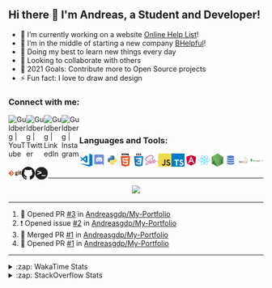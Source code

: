 ## Hi there 👋 I'm Andreas, a Student and Developer!

- 🔭 I’m currently working on a website [Online Help List][OHL]!
- 📑 I’m in the middle of starting a new company [BHelpful][BHelpful]!
- 🌱 Doing my best to learn new things every day
- 👯 Looking to collaborate with others
- 🥅 2021 Goals: Contribute more to Open Source projects
- ⚡ Fun fact: I love to draw and design

### Connect with me:

[<img align="left" alt="Guldberg | YouTube" width="35px" src="https://cdn1.iconfinder.com/data/icons/logotypes/32/youtube-512.png" />][youtube]
[<img align="left" alt="Guldberg | Twitter" width="35px" src="https://cdn1.iconfinder.com/data/icons/logotypes/32/square-twitter-512.png" />][twitter]
[<img align="left" alt="Guldberg | LinkedIn" width="35px" src="https://cdn1.iconfinder.com/data/icons/logotypes/32/square-linkedin-512.png" />][linkedin]
[<img align="left" alt="Guldberg | Instagram" width="35px" src="https://cdn2.iconfinder.com/data/icons/social-icons-33/128/Instagram-512.png" />][instagram]

<br />

### Languages and Tools:

<img align="left" alt="Visual Studio Code" width="26px" src="https://raw.githubusercontent.com/github/explore/80688e429a7d4ef2fca1e82350fe8e3517d3494d/topics/visual-studio-code/visual-studio-code.png" />
<img align="left" alt="Node.js" width="26px" src="https://raw.githubusercontent.com/github/explore/80688e429a7d4ef2fca1e82350fe8e3517d3494d/topics/discord/discord.png" />
<img align="left" alt="HTML5" width="26px" src="https://raw.githubusercontent.com/github/explore/80688e429a7d4ef2fca1e82350fe8e3517d3494d/topics/python/python.png" />
<img align="left" alt="HTML5" width="26px" src="https://raw.githubusercontent.com/github/explore/80688e429a7d4ef2fca1e82350fe8e3517d3494d/topics/html/html.png" />
<img align="left" alt="CSS3" width="26px" src="https://raw.githubusercontent.com/github/explore/80688e429a7d4ef2fca1e82350fe8e3517d3494d/topics/css/css.png" />
<img align="left" alt="Sass" width="26px" src="https://raw.githubusercontent.com/github/explore/80688e429a7d4ef2fca1e82350fe8e3517d3494d/topics/sass/sass.png" />
<img align="left" alt="JavaScript" width="26px" src="https://raw.githubusercontent.com/github/explore/80688e429a7d4ef2fca1e82350fe8e3517d3494d/topics/javascript/javascript.png" />
<img align="left" alt="React" width="26px" src="https://raw.githubusercontent.com/github/explore/80688e429a7d4ef2fca1e82350fe8e3517d3494d/topics/typescript/typescript.png" />
<img align="left" alt="React" width="26px" src="https://raw.githubusercontent.com/github/explore/80688e429a7d4ef2fca1e82350fe8e3517d3494d/topics/angular/angular.png" />
<img align="left" alt="React" width="26px" src="https://raw.githubusercontent.com/github/explore/80688e429a7d4ef2fca1e82350fe8e3517d3494d/topics/react/react.png" />
<img align="left" alt="Node.js" width="26px" src="https://raw.githubusercontent.com/github/explore/80688e429a7d4ef2fca1e82350fe8e3517d3494d/topics/nodejs/nodejs.png" />
<img align="left" alt="SQL" width="26px" src="https://raw.githubusercontent.com/github/explore/80688e429a7d4ef2fca1e82350fe8e3517d3494d/topics/sql/sql.png" />
<img align="left" alt="MySQL" width="26px" src="https://raw.githubusercontent.com/github/explore/80688e429a7d4ef2fca1e82350fe8e3517d3494d/topics/mysql/mysql.png" />
<img align="left" alt="MongoDB" width="26px" src="https://raw.githubusercontent.com/github/explore/80688e429a7d4ef2fca1e82350fe8e3517d3494d/topics/mongodb/mongodb.png" />
<img align="left" alt="Git" width="26px" src="https://raw.githubusercontent.com/github/explore/80688e429a7d4ef2fca1e82350fe8e3517d3494d/topics/git/git.png" />
<img align="left" alt="GitHub" width="26px" src="https://raw.githubusercontent.com/github/explore/78df643247d429f6cc873026c0622819ad797942/topics/github/github.png" />
<img align="left" alt="Terminal" width="26px" src="https://raw.githubusercontent.com/github/explore/80688e429a7d4ef2fca1e82350fe8e3517d3494d/topics/terminal/terminal.png" />

<br />
<br />

---

<p align="center">
  <a href="">
    <img width="60% align="center" src="https://github-readme-stats.vercel.app/api?username=Andreasgdp&show_icons=true&count_private=true" />
  </a>
</p>

---

<!--START_SECTION:activity-->
1. 💪 Opened PR [#3](https://github.com/Andreasgdp/My-Portfolio/pull/3) in [Andreasgdp/My-Portfolio](https://github.com/Andreasgdp/My-Portfolio)
2. ❗️ Opened issue [#2](https://github.com/Andreasgdp/My-Portfolio/issues/2) in [Andreasgdp/My-Portfolio](https://github.com/Andreasgdp/My-Portfolio)
3. 🎉 Merged PR [#1](https://github.com/Andreasgdp/My-Portfolio/pull/1) in [Andreasgdp/My-Portfolio](https://github.com/Andreasgdp/My-Portfolio)
4. 💪 Opened PR [#1](https://github.com/Andreasgdp/My-Portfolio/pull/1) in [Andreasgdp/My-Portfolio](https://github.com/Andreasgdp/My-Portfolio)
<!--END_SECTION:activity-->
---

<details>
  <summary>:zap: WakaTime Stats</summary>

<br />

<!--START_SECTION:waka-->
![Profile Views](http://img.shields.io/badge/Profile%20Views-6-blue)

**I'm an Early 🐤** 

```text
🌞 Morning    185 commits    █████░░░░░░░░░░░░░░░░░░░░   21.79% 
🌆 Daytime    396 commits    ███████████░░░░░░░░░░░░░░   46.64% 
🌃 Evening    251 commits    ███████░░░░░░░░░░░░░░░░░░   29.56% 
🌙 Night      17 commits     ░░░░░░░░░░░░░░░░░░░░░░░░░   2.0%

```
📅 **I'm Most Productive on Sunday** 

```text
Monday       167 commits    █████░░░░░░░░░░░░░░░░░░░░   19.67% 
Tuesday      120 commits    ███░░░░░░░░░░░░░░░░░░░░░░   14.13% 
Wednesday    97 commits     ██░░░░░░░░░░░░░░░░░░░░░░░   11.43% 
Thursday     94 commits     ██░░░░░░░░░░░░░░░░░░░░░░░   11.07% 
Friday       80 commits     ██░░░░░░░░░░░░░░░░░░░░░░░   9.42% 
Saturday     120 commits    ███░░░░░░░░░░░░░░░░░░░░░░   14.13% 
Sunday       171 commits    █████░░░░░░░░░░░░░░░░░░░░   20.14%

```


📊 **This Week I Spent My Time On** 

```text
⌚︎ Time Zone: Europe/Copenhagen

💬 Programming Languages: 
TypeScript               7 hrs 34 mins       ███████████████████░░░░░░   77.13% 
JSON                     1 hr 44 mins        ████░░░░░░░░░░░░░░░░░░░░░   17.75% 
JavaScript               8 mins              ░░░░░░░░░░░░░░░░░░░░░░░░░   1.4% 
SCSS                     7 mins              ░░░░░░░░░░░░░░░░░░░░░░░░░   1.32% 
Python                   5 mins              ░░░░░░░░░░░░░░░░░░░░░░░░░   1.01%

🔥 Editors: 
VS Code                  9 hrs 48 mins       █████████████████████████   100.0%

🐱‍💻 Projects: 
Mealplanr                4 hrs 59 mins       ████████████░░░░░░░░░░░░░   50.93% 
Mealplanr-api            4 hrs 32 mins       ███████████░░░░░░░░░░░░░░   46.25% 
my-portfolio             10 mins             ░░░░░░░░░░░░░░░░░░░░░░░░░   1.76% 
test                     5 mins              ░░░░░░░░░░░░░░░░░░░░░░░░░   1.01% 
Unknown Project          0 secs              ░░░░░░░░░░░░░░░░░░░░░░░░░   0.06%

💻 Operating System: 
Windows                  9 hrs 48 mins       █████████████████████████   100.0%

```

**I Mostly Code in Python** 

```text
Python                   11 repos            ██████████░░░░░░░░░░░░░░░   42.31% 
C++                      2 repos             ██░░░░░░░░░░░░░░░░░░░░░░░   7.69% 
TypeScript               2 repos             ██░░░░░░░░░░░░░░░░░░░░░░░   7.69% 
HTML                     2 repos             ██░░░░░░░░░░░░░░░░░░░░░░░   7.69% 
Batchfile                2 repos             ██░░░░░░░░░░░░░░░░░░░░░░░   7.69%

```



 Last Updated on 20/07/2021
<!--END_SECTION:waka-->


</details>

<details>
  <summary>:zap: StackOverflow Stats</summary>
  
  <br />
  
  [![Andreas G.D Petersen StackOverflow](https://github-readme-stackoverflow.vercel.app/?userID=11050308)](https://stackoverflow.com/users/11050308/andreas-g-d-petersen)


</details>

<br />


[twitter]: https://twitter.com/Guldberg20
[youtube]: https://www.youtube.com/channel/UCORVtLIFnURPEo_Fo-MGv8A
[instagram]: https://www.instagram.com/andreasgdp/
[linkedin]: https://www.linkedin.com/in/andreasgdp/
[OHL]: https://ohl.bhelpful.net/
[BHelpful]: https://github.com/BHelpful
